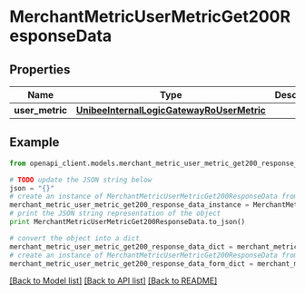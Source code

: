 # MerchantMetricUserMetricGet200ResponseData


## Properties

Name | Type | Description | Notes
------------ | ------------- | ------------- | -------------
**user_metric** | [**UnibeeInternalLogicGatewayRoUserMetric**](UnibeeInternalLogicGatewayRoUserMetric.md) |  | [optional] 

## Example

```python
from openapi_client.models.merchant_metric_user_metric_get200_response_data import MerchantMetricUserMetricGet200ResponseData

# TODO update the JSON string below
json = "{}"
# create an instance of MerchantMetricUserMetricGet200ResponseData from a JSON string
merchant_metric_user_metric_get200_response_data_instance = MerchantMetricUserMetricGet200ResponseData.from_json(json)
# print the JSON string representation of the object
print MerchantMetricUserMetricGet200ResponseData.to_json()

# convert the object into a dict
merchant_metric_user_metric_get200_response_data_dict = merchant_metric_user_metric_get200_response_data_instance.to_dict()
# create an instance of MerchantMetricUserMetricGet200ResponseData from a dict
merchant_metric_user_metric_get200_response_data_form_dict = merchant_metric_user_metric_get200_response_data.from_dict(merchant_metric_user_metric_get200_response_data_dict)
```
[[Back to Model list]](../README.md#documentation-for-models) [[Back to API list]](../README.md#documentation-for-api-endpoints) [[Back to README]](../README.md)


